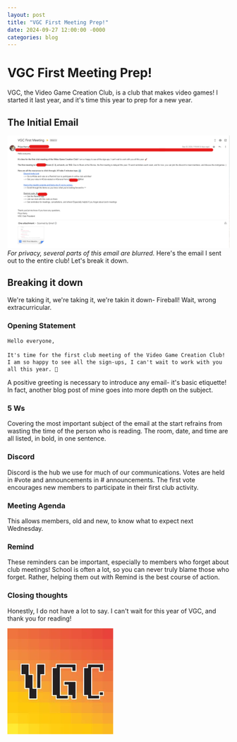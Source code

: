 ```yaml
---
layout: post
title: "VGC First Meeting Prep!"
date: 2024-09-27 12:00:00 -0000
categories: blog
---
```

# VGC First Meeting Prep!

VGC, the Video Game Creation Club, is a club that makes video games! I started it last year, and it's time this year to prep for a new year. 
## The Initial Email
!["Initial email"](https://github.com/CaptainSapphire/PH-s-Blog/blob/main/assets/September%202024/vgc-email.png?raw=true)
*For privacy, several parts of this email are blurred.*
Here's the email I sent out to the entire club! Let's break it down.
## Breaking it down
We're taking it, we're taking it, we're takin it down- Fireball! Wait, wrong extracurricular. 
### Opening Statement
```
Hello everyone,

It's time for the first club meeting of the Video Game Creation Club! I am so happy to see all the sign-ups, I can't wait to work with you all this year. 🚀
```
A positive greeting is necessary to introduce any email- it's basic etiquette! In fact, another blog post of mine goes into more depth on the subject.
### 5 Ws
Covering the most important subject of the email at the start refrains from wasting the time of the person who is reading. The room, date, and time are all listed, in bold, in one sentence.  
### Discord
Discord is the hub we use for much of our communications. Votes are held in #vote and announcements in # announcements. The first vote encourages new members to participate in their first club activity. 
### Meeting Agenda
This allows members, old and new, to know what to expect next Wednesday. 
### Remind
These reminders can be important, especially to members who forget about club meetings! School is often a lot, so you can never truly blame those who forget. Rather, helping them out with Remind is the best course of action.
### Closing thoughts
Honestly, I do not have a lot to say. I can't wait for this year of VGC, and thank you for reading!

!["VGC logo"](https://github.com/CaptainSapphire/PH-s-Blog/blob/main/assets/September%202024/vgclogo.png?raw=true)
